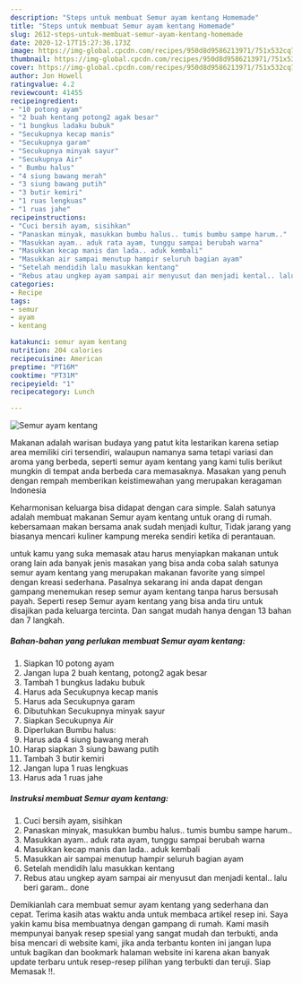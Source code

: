 ```yaml
---
description: "Steps untuk membuat Semur ayam kentang Homemade"
title: "Steps untuk membuat Semur ayam kentang Homemade"
slug: 2612-steps-untuk-membuat-semur-ayam-kentang-homemade
date: 2020-12-17T15:27:36.173Z
image: https://img-global.cpcdn.com/recipes/950d8d9586213971/751x532cq70/semur-ayam-kentang-foto-resep-utama.jpg
thumbnail: https://img-global.cpcdn.com/recipes/950d8d9586213971/751x532cq70/semur-ayam-kentang-foto-resep-utama.jpg
cover: https://img-global.cpcdn.com/recipes/950d8d9586213971/751x532cq70/semur-ayam-kentang-foto-resep-utama.jpg
author: Jon Howell
ratingvalue: 4.2
reviewcount: 41455
recipeingredient:
- "10 potong ayam"
- "2 buah kentang potong2 agak besar"
- "1 bungkus ladaku bubuk"
- "Secukupnya kecap manis"
- "Secukupnya garam"
- "Secukupnya minyak sayur"
- "Secukupnya Air"
- " Bumbu halus"
- "4 siung bawang merah"
- "3 siung bawang putih"
- "3 butir kemiri"
- "1 ruas lengkuas"
- "1 ruas jahe"
recipeinstructions:
- "Cuci bersih ayam, sisihkan"
- "Panaskan minyak, masukkan bumbu halus.. tumis bumbu sampe harum.."
- "Masukkan ayam.. aduk rata ayam, tunggu sampai berubah warna"
- "Masukkan kecap manis dan lada.. aduk kembali"
- "Masukkan air sampai menutup hampir seluruh bagian ayam"
- "Setelah mendidih lalu masukkan kentang"
- "Rebus atau ungkep ayam sampai air menyusut dan menjadi kental.. lalu beri garam.. done"
categories:
- Recipe
tags:
- semur
- ayam
- kentang

katakunci: semur ayam kentang 
nutrition: 204 calories
recipecuisine: American
preptime: "PT16M"
cooktime: "PT31M"
recipeyield: "1"
recipecategory: Lunch

---
```



![Semur ayam kentang](https://img-global.cpcdn.com/recipes/950d8d9586213971/751x532cq70/semur-ayam-kentang-foto-resep-utama.jpg)

Makanan adalah warisan budaya yang patut kita lestarikan karena setiap area memiliki ciri tersendiri, walaupun namanya sama tetapi variasi dan aroma yang berbeda, seperti semur ayam kentang yang kami tulis berikut mungkin di tempat anda berbeda cara memasaknya. Masakan yang penuh dengan rempah memberikan keistimewahan yang merupakan keragaman Indonesia



Keharmonisan keluarga bisa didapat dengan cara simple. Salah satunya adalah membuat makanan Semur ayam kentang untuk orang di rumah. kebersamaan makan bersama anak sudah menjadi kultur, Tidak jarang yang biasanya mencari kuliner kampung mereka sendiri ketika di perantauan.

untuk kamu yang suka memasak atau harus menyiapkan makanan untuk orang lain ada banyak jenis masakan yang bisa anda coba salah satunya semur ayam kentang yang merupakan makanan favorite yang simpel dengan kreasi sederhana. Pasalnya sekarang ini anda dapat dengan gampang menemukan resep semur ayam kentang tanpa harus bersusah payah.
Seperti resep Semur ayam kentang yang bisa anda tiru untuk disajikan pada keluarga tercinta. Dan sangat mudah hanya dengan 13 bahan dan 7 langkah.


<!--inarticleads1-->

##### Bahan-bahan yang perlukan membuat Semur ayam kentang:

1. Siapkan 10 potong ayam
1. Jangan lupa 2 buah kentang, potong2 agak besar
1. Tambah 1 bungkus ladaku bubuk
1. Harus ada Secukupnya kecap manis
1. Harus ada Secukupnya garam
1. Dibutuhkan Secukupnya minyak sayur
1. Siapkan Secukupnya Air
1. Diperlukan  Bumbu halus:
1. Harus ada 4 siung bawang merah
1. Harap siapkan 3 siung bawang putih
1. Tambah 3 butir kemiri
1. Jangan lupa 1 ruas lengkuas
1. Harus ada 1 ruas jahe




<!--inarticleads2-->

##### Instruksi membuat  Semur ayam kentang:

1. Cuci bersih ayam, sisihkan
1. Panaskan minyak, masukkan bumbu halus.. tumis bumbu sampe harum..
1. Masukkan ayam.. aduk rata ayam, tunggu sampai berubah warna
1. Masukkan kecap manis dan lada.. aduk kembali
1. Masukkan air sampai menutup hampir seluruh bagian ayam
1. Setelah mendidih lalu masukkan kentang
1. Rebus atau ungkep ayam sampai air menyusut dan menjadi kental.. lalu beri garam.. done




Demikianlah cara membuat semur ayam kentang yang sederhana dan cepat. Terima kasih atas waktu anda untuk membaca artikel resep ini. Saya yakin kamu bisa membuatnya dengan gampang di rumah. Kami masih mempunyai banyak resep spesial yang sangat mudah dan terbukti, anda bisa mencari di website kami, jika anda terbantu konten ini jangan lupa untuk bagikan dan bookmark halaman website ini karena akan banyak update terbaru untuk resep-resep pilihan yang terbukti dan teruji. Siap Memasak !!. 
